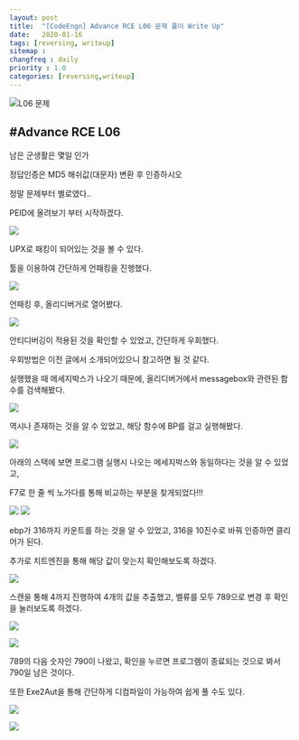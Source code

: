 ```yaml
---
layout: post
title:  "[CodeEngn] Advance RCE L06 문제 풀이 Write Up"
date:   2020-01-16
tags: [reversing, writeup]
sitemap :
changfreq : daily
priority : 1.0
categories: [reversing,writeup]
---
```


![L06 문제](https://img1.daumcdn.net/thumb/R1280x0/?scode=mtistory2&fname=https%3A%2F%2Fk.kakaocdn.net%2Fdn%2FWLbIV%2FbtqBh1WGQFP%2FkL8qzHjASoAKRggwVEhp81%2Fimg.png)

#Advance RCE L06
---
남은 군생활은 몇일 인가

정답인증은 MD5 해쉬값(대문자) 변환 후 인증하시오


정말 문제부터 별로였다..

PEID에 올려보기 부터 시작하겠다.

![](https://img1.daumcdn.net/thumb/R1280x0/?scode=mtistory2&fname=https%3A%2F%2Fk.kakaocdn.net%2Fdn%2F9tm9B%2FbtqBf2ib6Dl%2FFwLN8rgy2k4IjtwLdIMgMK%2Fimg.png)

UPX로 패킹이 되어있는 것을 볼 수 있다.

툴을 이용하여 간단하게 언패킹을 진행했다.

![](https://img1.daumcdn.net/thumb/R1280x0/?scode=mtistory2&fname=https%3A%2F%2Fk.kakaocdn.net%2Fdn%2FbmFmG8%2FbtqBg8B2e68%2FNSKT8QkqtKqJ4Pzwe7IVxk%2Fimg.png)

언패킹 후, 올리디버거로 열어봤다.

![](https://img1.daumcdn.net/thumb/R1280x0/?scode=mtistory2&fname=https%3A%2F%2Fk.kakaocdn.net%2Fdn%2FbcjU4k%2FbtqBhDV3Jgc%2F3pkqTsl4uFpSIHbh00e3C0%2Fimg.png)

안티디버깅이 적용된 것을 확인할 수 있었고, 간단하게 우회했다.

우회방법은 이전 글에서 소개되어있으니 참고하면 될 것 같다.


실행했을 때 메세지박스가 나오기 때문에, 올리디버거에서 messagebox와 관련된 함수를 검색해봤다.

![](https://img1.daumcdn.net/thumb/R1280x0/?scode=mtistory2&fname=https%3A%2F%2Fk.kakaocdn.net%2Fdn%2Fb4GuGq%2FbtqBeTsxYGm%2FDZ9MrYkqnn753HNbj844m0%2Fimg.png)

역시나 존재하는 것을 알 수 있었고, 해당 함수에 BP를 걸고 실행해봤다.

![](https://img1.daumcdn.net/thumb/R1280x0/?scode=mtistory2&fname=https%3A%2F%2Fk.kakaocdn.net%2Fdn%2FzyvWA%2FbtqBh0Q2Y2o%2FbvQq02aMknru1WRfBmXLR1%2Fimg.png)

 아래의 스택에 보면 프로그램 실행시 나오는 메세지박스와 동일하다는 것을 알 수 있었고,

F7로 한 줄 씩 노가다를 통해 비교하는 부분을 찾게되었다!!!

![](https://img1.daumcdn.net/thumb/R1280x0/?scode=mtistory2&fname=https%3A%2F%2Fk.kakaocdn.net%2Fdn%2FclrHJc%2FbtqBfrP8ECq%2FGY3rExMbM5KdRXBfHo0Bh0%2Fimg.png)
![](https://img1.daumcdn.net/thumb/R1280x0/?scode=mtistory2&fname=https%3A%2F%2Fk.kakaocdn.net%2Fdn%2FcoONXO%2FbtqBgEVxVVz%2FGqG9ImZ7gnl7cWXEZLFK0K%2Fimg.png)

ebp가 316까지 카운트를 하는 것을 알 수 있었고, 316을 10진수로 바꿔 인증하면 클리어가 된다.

추가로 치트엔진을 통해 해당 값이 맞는지 확인해보도록 하겠다.

![](https://img1.daumcdn.net/thumb/R1280x0/?scode=mtistory2&fname=https%3A%2F%2Fk.kakaocdn.net%2Fdn%2Fcbb0aX%2FbtqBikofFfq%2FYh0ANvloJgCbKfe6gCJGrk%2Fimg.png)

스캔을 통해 4까지 진행하여 4개의 값을 추출했고, 벨류를 모두 789으로 변경 후 확인을 눌러보도록 하겠다.

![](https://img1.daumcdn.net/thumb/R1280x0/?scode=mtistory2&fname=https%3A%2F%2Fk.kakaocdn.net%2Fdn%2FbOBb0I%2FbtqBh2g3VZI%2F8E6KJf0N9x3uHbQjYNt3d1%2Fimg.png)

![](https://img1.daumcdn.net/thumb/R1280x0/?scode=mtistory2&fname=https%3A%2F%2Fk.kakaocdn.net%2Fdn%2FdkAEE4%2FbtqBgeW8RiQ%2FzDO1KSmDxfYkkzVEndEKwk%2Fimg.png)

789의 다음 숫자인 790이 나왔고, 확인을 누르면 프로그램이 종료되는 것으로 봐서 790일 남은 것이다.

또한 Exe2Aut을 통해 간단하게 디컴파일이 가능하여 쉽게 풀 수도 있다.

![](https://img1.daumcdn.net/thumb/R1280x0/?scode=mtistory2&fname=https%3A%2F%2Fk.kakaocdn.net%2Fdn%2Fdm2Yd0%2FbtqBhC3ZsUi%2F8K0KS0LFd2vpXNI4dUETKK%2Fimg.png)

![](https://img1.daumcdn.net/thumb/R1280x0/?scode=mtistory2&fname=https%3A%2F%2Fk.kakaocdn.net%2Fdn%2FbzKrtm%2FbtqBgd4Xay0%2Fi8A5g3imTF2wYtoXWYIkB1%2Fimg.png)

